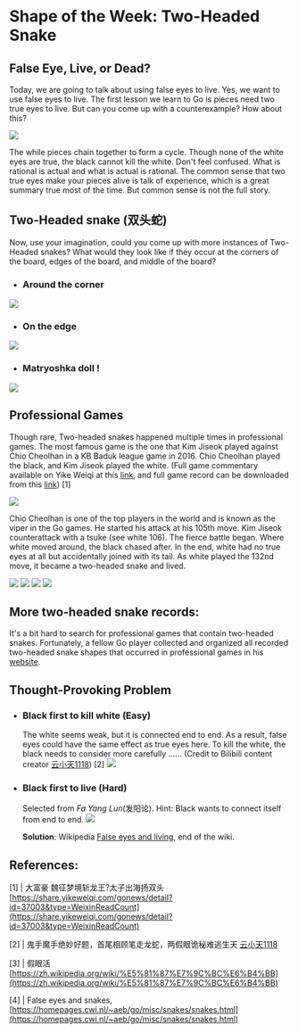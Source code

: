 # Shape of the Week: Two-Headed Snake
## False Eye, Live, or Dead?
Today, we are going to talk about using false eyes to live. Yes, we want to use false eyes to live. The first lesson we learn to Go is pieces need two true eyes to live. But can you come up with a counterexample? How about this?

![](imgs/two-headed-snake-1.png)

The while pieces chain together to form a cycle. Though none of the white eyes are true, the black cannot kill the white. Don't feel confused. What is rational is actual and what is actual is rational. The common sense that two true eyes make your pieces alive is talk of experience, which is a great summary true most of the time. But common sense is not the full story. 


## Two-Headed snake (双头蛇)
Now, use your imagination, could you come up with more instances of Two-Headed snakes? What would they look like if they occur at the corners of the board,  edges of the board, and middle of the board?


- ### Around the corner

![](imgs/two-headed-snake-2.png)


- ### On the edge 

![](imgs/two-headed-snake-3.png)


- ### Matryoshka doll !

![](imgs/nested-two-headed-snakes.png)


## Professional Games 
Though rare, Two-headed snakes happened multiple times in professional games. The most famous game is the one that Kim Jiseok played against Chio Cheolhan in a KB Baduk league game in 2016. Chio Cheolhan played the black, and Kim Jiseok played the white. (Full game commentary available on Yike Weiqi at this [link](https://share.yikeweiqi.com/gonews/detail?id=37003&type=WeixinReadCount), and full game record can be downloaded from this [link](Go-records/Chio-Cheolhan-VS-Kim-Jiseok2016.sgf)) [1]

![](imgs/professional-games-part0.png)

Chio Cheolhan is one of the top players in the world and is known as the viper in the Go games. He started his attack at his 105th move. Kim Jiseok counterattack with a tsuke (see white 106). The fierce battle began. Where white moved around, the black chased after. In the end, white had no true eyes at all but accidentally joined with its tail. As white played the 132nd move, it became a two-headed snake and lived.

![](imgs/professional-games-part1.png)
![](imgs/professional-games-part2.png)
![](imgs/professional-games-part3.png)
![](imgs/professional-games-part4.png)

## More two-headed snake records:
It's a bit hard to search for professional games that contain two-headed snakes. Fortunately, a fellow Go player collected and organized all recorded two-headed snake shapes that occurred in professional games in his [website](https://homepages.cwi.nl/~aeb/go/misc/snakes/snakes.html). 

## Thought-Provoking Problem
- ### Black first to kill white (Easy)
  The white seems weak, but it is connected end to end. As a result, false eyes could have the same effect as true eyes here. To kill the white, the black needs to consider more carefully ...... (Credit to Bilibili content creator [云小天1118](https://www.bilibili.com/video/BV1jk4y1R7E9)) [2]
  ![](imgs/FakeEyeLiveProblem-yunxiaotian.png)

- ### Black first to live (Hard)
  Selected from *Fa Yang Lun*(发阳论). Hint: Black wants to connect itself from end to end.
  ![](imgs/FakeEyeLiveProblem-fayanglun.png)

  **Solution**: Wikipedia [False eyes and living](https://zh.wikipedia.org/wiki/%E5%81%87%E7%9C%BC%E6%B4%BB), end of the wiki.


## References: 

[1] | 大富豪 魏征梦境斩龙王?太子出海扬双头 [https://share.yikeweiqi.com/gonews/detail?id=37003&type=WeixinReadCount](https://share.yikeweiqi.com/gonews/detail?id=37003&type=WeixinReadCount)

[2] | 鬼手魔手绝妙好题，首尾相顾笔走龙蛇，两假眼诡秘难逃生天 [云小天1118](https://space.bilibili.com/282175413)

[3] | 假眼活 [https://zh.wikipedia.org/wiki/%E5%81%87%E7%9C%BC%E6%B4%BB](https://zh.wikipedia.org/wiki/%E5%81%87%E7%9C%BC%E6%B4%BB)

[4] | False eyes and snakes, [https://homepages.cwi.nl/~aeb/go/misc/snakes/snakes.html](https://homepages.cwi.nl/~aeb/go/misc/snakes/snakes.html)